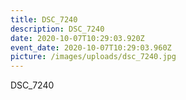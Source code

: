 ```yaml
---
title: DSC_7240
description: DSC_7240
date: 2020-10-07T10:29:03.920Z
event_date: 2020-10-07T10:29:03.960Z
picture: /images/uploads/dsc_7240.jpg
---
```

DSC_7240